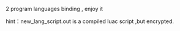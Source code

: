 2 program languages binding , enjoy it

hint：new_lang_script.out is a compiled luac script ,but encrypted.
